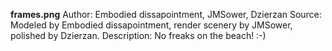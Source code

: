 **frames.png**
Author: Embodied dissapointment, JMSower, Dzierzan
Source: Modeled by Embodied dissapointment, render scenery by JMSower, polished by Dzierzan.
Description: No freaks on the beach! :-)
